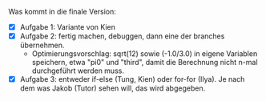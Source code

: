Was kommt in die finale Version:

- [x] Aufgabe 1: Variante von Kien
- [x] Aufgabe 2: fertig machen, debuggen, dann eine der branches übernehmen.
  - Optimierungsvorschlag: sqrt(12) sowie (-1.0/3.0) in eigene Variablen speichern, etwa "pi0" und "third", damit die Berechnung nicht n-mal durchgeführt werden muss.
- [x] Aufgabe 3: entweder if-else (Tung, Kien) oder for-for (Ilya). Je nach dem was Jakob (Tutor) sehen will, das wird abgegeben.
